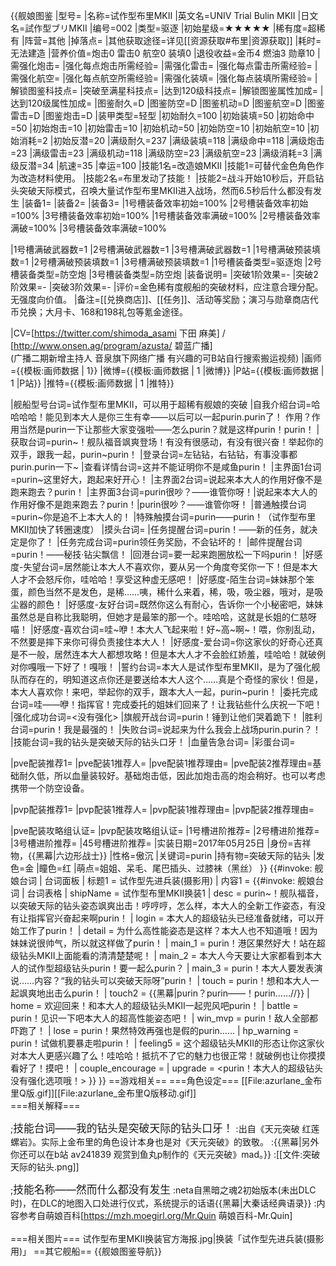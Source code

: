 {{舰娘图鉴
|型号=
|名称=试作型布里MKII
|英文名=UNIV Trial Bulin MKII
|日文名=試作型ブリMKII
|编号=002
|类型=驱逐
|初始星级=★★★★★
|稀有度=超稀有
|阵营=其他
|掉落点=
|其他获取途径=详见[[资源获取#布里|资源获取]]
|耗时=无法建造
|营养价值=炮击0 雷击0 航空0 装填0
|退役收益=金币4 燃油3  勋章10
|需强化炮击=
|强化每点炮击所需经验=
|需强化雷击=
|强化每点雷击所需经验=
|需强化航空=
|强化每点航空所需经验=
|需强化装填=
|强化每点装填所需经验=
|解锁图鉴科技点=
|突破至满星科技点=
|达到120级科技点=
|解锁图鉴属性加成=
|达到120级属性加成=
|图鉴耐久=D
|图鉴防空=D
|图鉴机动=D
|图鉴航空=D
|图鉴雷击=D
|图鉴炮击=D
|装甲类型=轻型
|初始耐久=100
|初始装填=50
|初始命中=50
|初始炮击=10
|初始雷击=10
|初始机动=50
|初始防空=10
|初始航空=10
|初始消耗=2
|初始反潜=20
|满级耐久=237
|满级装填=118
|满级命中=118
|满级炮击=23
|满级雷击=23
|满级机动=118
|满级防空=23
|满级航空=23
|满级消耗=3
|满级反潜=34
|航速=35
|幸运=100
|技能1名=改造娘MKII
|技能1=可替代金色角色作为改造材料使用。
|技能2名=布里发动了技能！
|技能2=战斗开始10秒后，开启钻头突破天际模式，召唤大量试作型布里MKII进入战场，然而6.5秒后什么都没有发生
|装备1=
|装备2=
|装备3=
|1号槽装备效率初始=100%
|2号槽装备效率初始=100%
|3号槽装备效率初始=100%
|1号槽装备效率满破=100%
|2号槽装备效率满破=100%
|3号槽装备效率满破=100%
<!--鱼雷底座数不代表武器数，不了解的请勿修改数据。-->
|1号槽满破武器数=1
|2号槽满破武器数=1
|3号槽满破武器数=1
|1号槽满破预装填数=1
|2号槽满破预装填数=1
|3号槽满破预装填数=1
|1号槽装备类型=驱逐炮
|2号槽装备类型=防空炮
|3号槽装备类型=防空炮
|装备说明=
|突破1阶效果=<nowiki>-</nowiki>
|突破2阶效果=<nowiki>-</nowiki>
|突破3阶效果=<nowiki>-</nowiki>
|评价=金色稀有度舰船的突破材料，应注意合理分配。无强度向价值。
|备注=[[兑换商店]]、[[任务]]、活动等奖励；演习与勋章商店代币兑换；大月卡、168和198礼包等氪金途径。

|CV=[https://twitter.com/shimoda_asami 下田 麻美] / [http://www.onsen.ag/program/azusta/ 碧蓝广播] <br>
(广播二期新增主持人 音泉旗下网络广播 有兴趣的可B站自行搜索搬运视频)
|画师={{模板:画师数据 | 1}}
|微博={{模板:画师数据 | 1 |微博}}
|P站={{模板:画师数据 | 1 |P站}}
|推特={{模板:画师数据 | 1 |推特}}

|舰船型号台词=试作型布里MKII，可以用于超稀有舰娘的突破
|自我介绍台词=哈哈哈哈！能见到本大人是你三生有幸——以后可以一起purin.purin了！ 作用？作用当然是purin一下让那些大家变强啦——怎么purin？就是这样purin！purin！
|获取台词=purin~！舰队福音飒爽登场！有没有很感动，有没有很兴奋！举起你的双手，跟我一起，purin~purin！
|登录台词=左钻钻，右钻钻，有事没事都purin.purin一下~
|查看详情台词=这并不能证明你不是咸鱼purin！
|主界面1台词=purin~这里好大，跑起来好开心！
|主界面2台词=说起来本大人的作用好像不是跑来跑去？purin！
|主界面3台词=purin很吵？——谁管你呀！|说起来本大人的作用好像不是跑来跑去？purin！|purin很吵？——谁管你呀！
|普通触摸台词=purin~你是追不上本大人的！
|特殊触摸台词=purin——purin！（试作型布里MKII加快了转圈速度）
|摸头台词=
|任务提醒台词=purin！——新的任务，就决定是你了！
|任务完成台词=purin领任务奖励，不会钻坏的！
|邮件提醒台词=purin！——秘技·钻尖飘信！
|回港台词=要一起来跑圈放松一下吗purin！
|好感度-失望台词=居然能让本大人不喜欢你，要从另一个角度夸奖你一下！但是本大人才不会怒斥你，哇哈哈！享受这种虚无感吧！
|好感度-陌生台词=妹妹那个笨蛋，颜色当然不是发色，是稀……咦，稀什么来着，稀，吸，吸尘器，哦对，是吸尘器的颜色！
|好感度-友好台词=既然你这么有耐心，告诉你一个小秘密吧，妹妹虽然总是自称比我聪明，但她才是最笨的那一个。哇哈哈，这就是长姐的仁慈呀喵！
|好感度-喜欢台词=哇~咿！本大人飞起来啦！好~高~啊~！喂，你别乱动，不然要是摔下来你可得负责接住本大人！
|好感度-爱台词=你这家伙的好奇心还真是不一般，居然连本大人都想攻略！但是本大人才不会脸红娇羞，哇哈哈！就破例对你嘎哦一下好了！嘎哦！
|誓约台词=本大人是试作型布里MKII，是为了强化舰队而存在的，明知道这点你还是要送给本大人这个……真是个奇怪的家伙！但是，本大人喜欢你！来吧，举起你的双手，跟本大人一起，purin~purin！
|委托完成台词=哇——咿！指挥官！完成委托的姐妹们回来了！让我钻些什么庆祝一下吧！
|强化成功台词=<没有强化>
|旗舰开战台词=purin！锤到让他们哭着跪下！
|胜利台词=purin！我是最强的！
|失败台词=说起来为什么我会上战场purin.purin？！
|技能台词=我的钻头是突破天际的钻头口牙！
|血量告急台词=
|彩蛋台词=

|pve配装推荐1=
|pve配装1推荐人=
|pve配装1推荐理由=
|pve配装2推荐理由=基础耐久低，所以血量装较好。基础炮击低，因此加炮击高的炮会稍好。也可以考虑携带一个防空设备。

|pvp配装推荐1=
|pvp配装1推荐人=
|pvp配装1推荐理由=
|pvp配装2推荐理由=

|pve配装攻略组认证=
|pvp配装攻略组认证=
|1号槽进阶推荐=
|2号槽进阶推荐=
|3号槽进阶推荐=
|45号槽进阶推荐=
|实装日期=2017年05月25日
|身份=吉祥物，{{黑幕|六边形战士}}
|性格=傲沉
|关键词=purin
|持有物=突破天际的钻头
|发色=金
|瞳色=红
|萌点=姐姐、呆毛、尾巴插头、过膝袜（黑丝）
}}
{{#invoke: 舰娘台词 | 台词面板 
| 标题1 = 试作型先进兵装(摄影用)
| 内容1 = {{#invoke: 舰娘台词 | 台词表格
  | shipName = 试作型布里MKII换装1
  | desc = purin~！舰队福音，以突破天际的钻头姿态飒爽出击！哼哼哼，怎么样，本大人的全新工作姿态，有没有让指挥官兴奋起来啊purin！
  | login = 本大人的超级钻头已经准备就绪，可以开始工作了purin！
  | detail = 为什么高性能姿态是这样？本大人也不知道哦！因为妹妹说很帅气，所以就这样做了purin！
  | main_1 = purin！港区果然好大！站在超级钻头MKII上面能看的清清楚楚呢！
  | main_2 = 本大人今天要让大家都看到本大人的试作型超级钻头purin！要一起么purin？
  | main_3 = purin！本大人要发表演说……内容？“我的钻头可以突破天际呀”purin！
  | touch = purin！想和本大人一起飒爽地出击么purin！
  | touch2 = {{黑幕|purin？purin——！purin……//}}
  | home = 欢迎回来！和本大人的超级钻头MKII一起兜风吧purin！
  | battle = purin！见识一下吧本大人的超高性能姿态吧！
  | win_mvp = purin！敌人全部都吓跑了！
  | lose = purin！果然特效再强也是假的purin……
  | hp_warning = purin！试做机要暴走啦purin！
  | feeling5 = 这个超级钻头MKII的形态让你这家伙对本大人更感兴趣了么！哇哈哈！抵抗不了它的魅力也很正常！就破例也让你摸摸看好了！摸吧！
  | couple_encourage = 
  | upgrade = <purin！本大人的超级钻头没有强化选项哦！>
  }}
}}
==游戏相关==
===角色设定===
[[File:azurlane_金布里Q版.gif]][[File:azurlane_金布里Q版移动.gif]]<br>
===相关解释===

;<big>技能台词——我的钻头是突破天际的钻头口牙！</big>
:出自《天元突破 红莲螺岩》。实际上金布里的角色设计本身也是对《天元突破》的致敬。
:{{黑幕|另外你还可以在b站 av241839 观赏到鱼丸p制作的《天元突破》mad。}}
:[[文件:突破天际的钻头.png]] 

;<big>技能名称——然而什么都没有发生</big>
:neta自黑暗之魂2初始版本(未出DLC时)，在DLC的地图入口处进行仪式，系统提示的话语{{黑幕|大秦话经典语录}}
:内容参考自萌娘百科<ref>[https://mzh.moegirl.org/Mr.Quin 萌娘百科-Mr.Quin]</ref><br><br>
===相关图片===
<gallery mode="packed" heights="250px">
试作型布里MKII换装官方海报.jpg|换装「试作型先进兵装(摄影用)」
</gallery>
==其它舰船==
{{舰娘图鉴导航}}